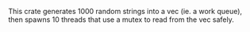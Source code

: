 This crate generates 1000 random strings into a vec (ie. a work queue), then spawns 10 threads that use a mutex to read from the vec safely.
